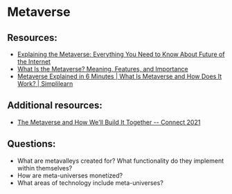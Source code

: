 # Metaverse

## Resources:
* [Explaining the Metaverse: Everything You Need to Know About Future of the Internet](https://www.youtube.com/watch?v=7DEVfUk2zCk)
* [What Is the Metaverse? Meaning, Features, and Importance](https://www.spiceworks.com/tech/artificial-intelligence/articles/what-is-metaverse/)
* [Metaverse Explained in 6 Minutes | What Is Metaverse and How Does It Work? | Simplilearn](https://www.youtube.com/watch?v=6dYVFSZcXb0)


## Additional resources:
* [The Metaverse and How We'll Build It Together -- Connect 2021](https://www.youtube.com/watch?v=Uvufun6xer8)

## Questions:
* What are metavalleys created for? What functionality do they implement within themselves?
* How are meta-universes monetized?
* What areas of technology include meta-universes?
 
